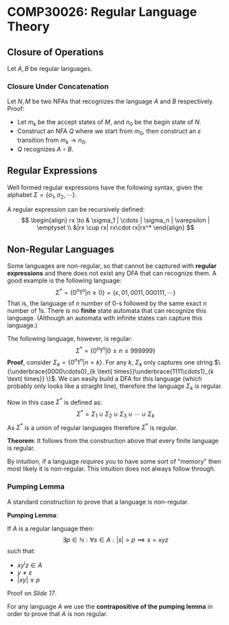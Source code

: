 # COMP30026: Regular Language Theory

## Closure of Operations 

Let $A,B$ be regular languages.

### Closure Under Concatenation

Let $N,M$ be two NFAs that recognizes the language $A$ and $B$ respectively. Proof:

- Let $m_k$ be the accept states of $M$, and $n_0$ be the begin state of $N$.
- Construct an NFA $Q$ where we start from $m_0$, then construct an $\varepsilon$ transition from $m_k \to n_0$.
- $Q$ recognizes $A \circ B$.

## Regular Expressions

Well formed regular expressions have the following syntax, given the alphabet $\Sigma = \{\sigma_1,\sigma_2,\cdots\}$.

A regular expression can be recursively defined:
$$
\begin{align}
rx \to & \sigma_1 | \cdots | \sigma_n | \varepsilon | \emptyset \\
&|rx \cup rx| rx\cdot rx|rx^*
\end{align}
$$

## Non-Regular Languages

Some languages are non-regular, so that cannot be captured with **regular expressions** and there does not exist any DFA that can recognize them. A good example is the following language:
$$
\Sigma^* = \{0^n1^n | n \geq 0\} = \{\varepsilon, 01, 0011, 000111, \cdots\}
$$
That is, the language of $n$ number of $0$-s followed by the same exact $n$ number of $1$s. There is no **finite** state automata that can recognize this language. (Although an automata with infinite states can capture this language.)

The following language, however, is regular:
$$
\Sigma^*= \{0^n1^n | 0 \leq n \leq 999999\}
$$
**Proof**, consider $\Sigma_k = \{0^n1^n | n = k\}$. For any $k$, $\Sigma_k$ only captures one string $\{\underbrace{0000\cdots0}_{k \text{ times}}\underbrace{1111\cdots1}_{k \text{ times}} \}$. We can easily build a DFA for this language (which probably only looks like a straight line), therefore the language $\Sigma_k$ is regular.

Now in this case $\Sigma^*$ is defined as:
$$
\Sigma^* = \Sigma_1 \cup \Sigma_2 \cup \Sigma_3 \cup \cdots \cup \Sigma_k
$$
As $\Sigma^*$ is a union of regular languages therefore $\Sigma^*$ is regular.

**Theorem**: It follows from the construction above that every finite language is regular.

By intuition, if a language *requires* you to have some sort of "memory" then most likely it is non-regular. This intuition does not always follow through.

### Pumping Lemma

A standard construction to prove that a language is non-regular.

**Pumping Lemma**: 

If $A$ is a regular language then:
$$
\exists p \in \mathbb{N}: \forall s\in A: |s|>p \implies s = xyz
$$
such that:

- $xy^iz \in A$
- $y \neq \varepsilon$
- $|xy| \leq p$

Proof on *Slide 17*.

For any language $A$ we use the **contrapositive of the pumping lemma** in order to prove that $A$ is non regular.

